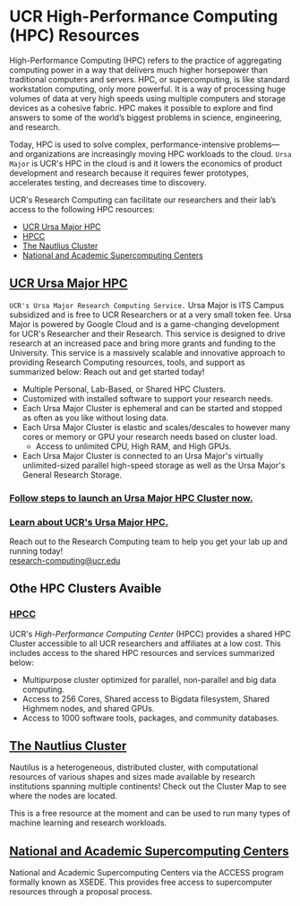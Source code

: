 # UCR High-Performance Computing (HPC) Resources

High-Performance Computing (HPC) refers to the practice of aggregating computing power in a way that delivers much higher horsepower than traditional computers and servers. HPC, or supercomputing, is like standard workstation computing, only more powerful. It is a way of processing huge volumes of data at very high speeds using multiple computers and storage devices as a cohesive fabric. HPC makes it possible to explore and find answers to some of the world’s biggest problems in science, engineering, and research.

Today, HPC is used to solve complex, performance-intensive problems—and organizations are increasingly moving HPC workloads to the cloud. `Ursa Major` is UCR's HPC in the cloud is and it lowers the economics of product development and research because it requires fewer prototypes, accelerates testing, and decreases time to discovery.

UCR's Research Computing can facilitate our researchers and their lab’s access to the following HPC resources:
* [UCR Ursa Major HPC](#ucr-ursa-major-hpc)
* [HPCC](https://hpcc.ucr.edu/)
* [The Nautlius Cluster](#the-nautlius-cluster)
* [National and Academic Supercomputing Centers](#national-and-academic-supercomputing-centers)  

## [UCR Ursa Major HPC](Training_and_Consulting/Knowledge_Base/Ursa_Major/README.md) ##
`UCR's Ursa Major Research Computing Service.` Ursa Major is ITS Campus subsidized and is free to UCR Researchers or at a very small token fee. Ursa Major is powered by Google Cloud and is a game-changing development for UCR's Researcher and their Research. This service is designed to drive research at an increased pace and bring more grants and funding to the University. This service is a massively scalable and innovative approach to providing Research Computing resources, tools, and support as summarized below: Reach out and get started today!
* Multiple Personal, Lab-Based, or Shared HPC Clusters.
* Customized with installed software to support your research needs. 
* Each Ursa Major Cluster is ephemeral and can be started and stopped as often as you like without losing data.
* Each Ursa Major Cluster is elastic and scales/descales to however many cores or memory or GPU your research needs based on cluster load.
    * Access to unlimited CPU, High RAM, and High GPUs.
* Each Ursa Major Cluster is connected to an Ursa Major's virtually unlimited-sized parallel high-speed storage as well as the Ursa Major's General Research Storage.  

### [Follow steps to launch an Ursa Major HPC Cluster now.](../../Training_and_Consulting/Knowledge_Base/Ursa_Major/How_To_Launch_a_Ursa_Major_Cluster.md) ####  
### [Learn about UCR's Ursa Major HPC.](../../Training_and_Consulting/Knowledge_Base/Ursa_Major) ####

Reach out to the Research Computing team to help you get your lab up and running today!  
[research-computing@ucr.edu](mailto:research-computing@ucr.edu?subject=Ursa_Major_HPC)

## Othe HPC Clusters Avaible ##  

### [HPCC](http://hpcc.ucr.edu) ###
UCR's *High-Performance Computing Center* (HPCC) provides a shared HPC Cluster accessible to all UCR researchers and affiliates at a low cost. This includes access to the shared HPC resources and services summarized below:

* Multipurpose cluster optimized for parallel, non-parallel and big data computing.
* Access to 256 Cores, Shared access to Bigdata filesystem, Shared Highmem nodes, and shared GPUs.
* Access to 1000 software tools, packages, and community databases.  

## [The Nautlius Cluster](https://ucsd-prp.gitlab.io/) ##
Nautilus is a heterogeneous, distributed cluster, with computational resources of various shapes and sizes made available by research institutions spanning multiple continents! Check out the Cluster Map to see where the nodes are located.

This is a free resource at the moment and can be used to run many types of machine learning and research workloads.

## [National and Academic Supercomputing Centers](https://access-ci.org/about/) ##
National and Academic Supercomputing Centers via the ACCESS program formally known as XSEDE.
This provides free access to supercomputer resources through a proposal process.

